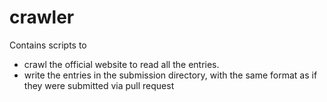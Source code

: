 # crawler

Contains scripts to

- crawl the official website to read all the entries.
- write the entries in the submission directory, with the same format as if they were submitted via pull request
